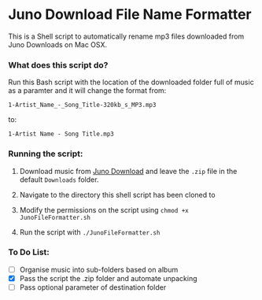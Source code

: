 # Juno Download File Name Formatter

This is a Shell script to automatically rename mp3 files downloaded from Juno Downloads on Mac OSX.

### What does this script do?

Run this Bash script with the location of the downloaded folder full of music as a paramter and it will change the format from:

```
1-Artist_Name_-_Song_Title-320kb_s_MP3.mp3
```

to:
```
1-Artist Name - Song Title.mp3
```


### Running the script:

1. Download music from [Juno Download](https://www.junodownload.com/) and leave the `.zip` file in the default `Downloads` folder.

1. Navigate to the directory this shell script has been cloned to

1. Modify the permissions on the script using `chmod +x JunoFileFormatter.sh`

1. Run the script with `./JunoFileFormatter.sh`


### To Do List:

- [ ] Organise music into sub-folders based on album
- [X] Pass the script the .zip folder and automate unpacking
- [ ] Pass optional parameter of destination folder